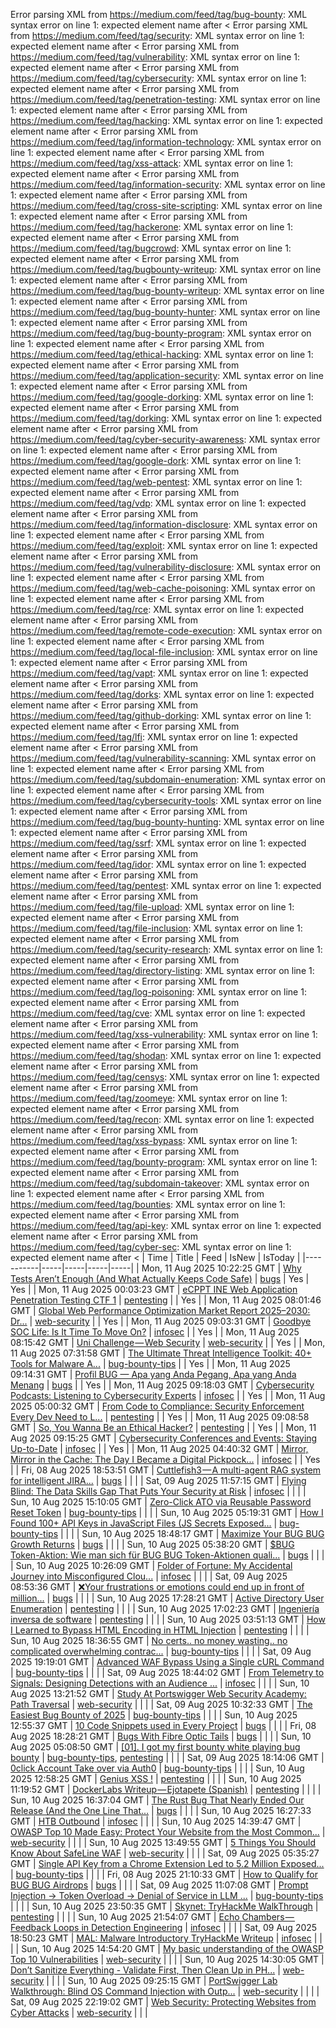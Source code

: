 Error parsing XML from https://medium.com/feed/tag/bug-bounty: XML syntax error on line 1: expected element name after <
Error parsing XML from https://medium.com/feed/tag/security: XML syntax error on line 1: expected element name after <
Error parsing XML from https://medium.com/feed/tag/vulnerability: XML syntax error on line 1: expected element name after <
Error parsing XML from https://medium.com/feed/tag/cybersecurity: XML syntax error on line 1: expected element name after <
Error parsing XML from https://medium.com/feed/tag/penetration-testing: XML syntax error on line 1: expected element name after <
Error parsing XML from https://medium.com/feed/tag/hacking: XML syntax error on line 1: expected element name after <
Error parsing XML from https://medium.com/feed/tag/information-technology: XML syntax error on line 1: expected element name after <
Error parsing XML from https://medium.com/feed/tag/xss-attack: XML syntax error on line 1: expected element name after <
Error parsing XML from https://medium.com/feed/tag/information-security: XML syntax error on line 1: expected element name after <
Error parsing XML from https://medium.com/feed/tag/cross-site-scripting: XML syntax error on line 1: expected element name after <
Error parsing XML from https://medium.com/feed/tag/hackerone: XML syntax error on line 1: expected element name after <
Error parsing XML from https://medium.com/feed/tag/bugcrowd: XML syntax error on line 1: expected element name after <
Error parsing XML from https://medium.com/feed/tag/bugbounty-writeup: XML syntax error on line 1: expected element name after <
Error parsing XML from https://medium.com/feed/tag/bug-bounty-writeup: XML syntax error on line 1: expected element name after <
Error parsing XML from https://medium.com/feed/tag/bug-bounty-hunter: XML syntax error on line 1: expected element name after <
Error parsing XML from https://medium.com/feed/tag/bug-bounty-program: XML syntax error on line 1: expected element name after <
Error parsing XML from https://medium.com/feed/tag/ethical-hacking: XML syntax error on line 1: expected element name after <
Error parsing XML from https://medium.com/feed/tag/application-security: XML syntax error on line 1: expected element name after <
Error parsing XML from https://medium.com/feed/tag/google-dorking: XML syntax error on line 1: expected element name after <
Error parsing XML from https://medium.com/feed/tag/dorking: XML syntax error on line 1: expected element name after <
Error parsing XML from https://medium.com/feed/tag/cyber-security-awareness: XML syntax error on line 1: expected element name after <
Error parsing XML from https://medium.com/feed/tag/google-dork: XML syntax error on line 1: expected element name after <
Error parsing XML from https://medium.com/feed/tag/web-pentest: XML syntax error on line 1: expected element name after <
Error parsing XML from https://medium.com/feed/tag/vdp: XML syntax error on line 1: expected element name after <
Error parsing XML from https://medium.com/feed/tag/information-disclosure: XML syntax error on line 1: expected element name after <
Error parsing XML from https://medium.com/feed/tag/exploit: XML syntax error on line 1: expected element name after <
Error parsing XML from https://medium.com/feed/tag/vulnerability-disclosure: XML syntax error on line 1: expected element name after <
Error parsing XML from https://medium.com/feed/tag/web-cache-poisoning: XML syntax error on line 1: expected element name after <
Error parsing XML from https://medium.com/feed/tag/rce: XML syntax error on line 1: expected element name after <
Error parsing XML from https://medium.com/feed/tag/remote-code-execution: XML syntax error on line 1: expected element name after <
Error parsing XML from https://medium.com/feed/tag/local-file-inclusion: XML syntax error on line 1: expected element name after <
Error parsing XML from https://medium.com/feed/tag/vapt: XML syntax error on line 1: expected element name after <
Error parsing XML from https://medium.com/feed/tag/dorks: XML syntax error on line 1: expected element name after <
Error parsing XML from https://medium.com/feed/tag/github-dorking: XML syntax error on line 1: expected element name after <
Error parsing XML from https://medium.com/feed/tag/lfi: XML syntax error on line 1: expected element name after <
Error parsing XML from https://medium.com/feed/tag/vulnerability-scanning: XML syntax error on line 1: expected element name after <
Error parsing XML from https://medium.com/feed/tag/subdomain-enumeration: XML syntax error on line 1: expected element name after <
Error parsing XML from https://medium.com/feed/tag/cybersecurity-tools: XML syntax error on line 1: expected element name after <
Error parsing XML from https://medium.com/feed/tag/bug-bounty-hunting: XML syntax error on line 1: expected element name after <
Error parsing XML from https://medium.com/feed/tag/ssrf: XML syntax error on line 1: expected element name after <
Error parsing XML from https://medium.com/feed/tag/idor: XML syntax error on line 1: expected element name after <
Error parsing XML from https://medium.com/feed/tag/pentest: XML syntax error on line 1: expected element name after <
Error parsing XML from https://medium.com/feed/tag/file-upload: XML syntax error on line 1: expected element name after <
Error parsing XML from https://medium.com/feed/tag/file-inclusion: XML syntax error on line 1: expected element name after <
Error parsing XML from https://medium.com/feed/tag/security-research: XML syntax error on line 1: expected element name after <
Error parsing XML from https://medium.com/feed/tag/directory-listing: XML syntax error on line 1: expected element name after <
Error parsing XML from https://medium.com/feed/tag/log-poisoning: XML syntax error on line 1: expected element name after <
Error parsing XML from https://medium.com/feed/tag/cve: XML syntax error on line 1: expected element name after <
Error parsing XML from https://medium.com/feed/tag/xss-vulnerability: XML syntax error on line 1: expected element name after <
Error parsing XML from https://medium.com/feed/tag/shodan: XML syntax error on line 1: expected element name after <
Error parsing XML from https://medium.com/feed/tag/censys: XML syntax error on line 1: expected element name after <
Error parsing XML from https://medium.com/feed/tag/zoomeye: XML syntax error on line 1: expected element name after <
Error parsing XML from https://medium.com/feed/tag/recon: XML syntax error on line 1: expected element name after <
Error parsing XML from https://medium.com/feed/tag/xss-bypass: XML syntax error on line 1: expected element name after <
Error parsing XML from https://medium.com/feed/tag/bounty-program: XML syntax error on line 1: expected element name after <
Error parsing XML from https://medium.com/feed/tag/subdomain-takeover: XML syntax error on line 1: expected element name after <
Error parsing XML from https://medium.com/feed/tag/bounties: XML syntax error on line 1: expected element name after <
Error parsing XML from https://medium.com/feed/tag/api-key: XML syntax error on line 1: expected element name after <
Error parsing XML from https://medium.com/feed/tag/cyber-sec: XML syntax error on line 1: expected element name after <
| Time | Title | Feed | IsNew | IsToday |
|-----------|-----|-----|-----|-----|
| Mon, 11 Aug 2025 10:22:25 GMT | [Why Tests Aren’t Enough (And What Actually Keeps Code Safe)](https://freedium.cfd/https://medium.com/p/4c57336d2ee2) | [bugs](https://medium.com/feed/tag/bugs) | Yes | Yes |
| Mon, 11 Aug 2025 00:03:23 GMT | [eCPPT INE Web Application Penetration Testing CTF 1](https://freedium.cfd/https://medium.com/p/2ab71df9db4a) | [pentesting](https://medium.com/feed/tag/pentesting) |  | Yes |
| Mon, 11 Aug 2025 08:01:46 GMT | [Global Web Performance Optimization Market Report 2025–2030: Dr...](https://freedium.cfd/https://medium.com/p/3e918673b272) | [web-security](https://medium.com/feed/tag/web-security) |  | Yes |
| Mon, 11 Aug 2025 09:03:31 GMT | [Goodbye SOC Life: Is It Time To Move On?](https://freedium.cfd/https://medium.com/p/3672fcff3879) | [infosec](https://medium.com/feed/tag/infosec) |  | Yes |
| Mon, 11 Aug 2025 08:15:42 GMT | [Uni Challenge — Web Security](https://freedium.cfd/https://medium.com/p/f7e90741fd5c) | [web-security](https://medium.com/feed/tag/web-security) |  | Yes |
| Mon, 11 Aug 2025 07:31:58 GMT | [The Ultimate Threat Intelligence Toolkit: 40+ Tools for Malware A...](https://freedium.cfd/https://medium.com/p/d0b63b38d487) | [bug-bounty-tips](https://medium.com/feed/tag/bug-bounty-tips) |  | Yes |
| Mon, 11 Aug 2025 09:14:31 GMT | [Profil BUG — Apa yang Anda Pegang, Apa yang Anda Menang](https://freedium.cfd/https://medium.com/p/7860bc2e5c5b) | [bugs](https://medium.com/feed/tag/bugs) |  | Yes |
| Mon, 11 Aug 2025 09:18:03 GMT | [Cybersecurity Podcasts: Listening to Cybersecurity Experts](https://freedium.cfd/https://medium.com/p/178ffc07a648) | [infosec](https://medium.com/feed/tag/infosec) |  | Yes |
| Mon, 11 Aug 2025 05:00:32 GMT | [From Code to Compliance: Security Enforcement Every Dev Need to L...](https://freedium.cfd/https://medium.com/p/cd32f5ad85bc) | [pentesting](https://medium.com/feed/tag/pentesting) |  | Yes |
| Mon, 11 Aug 2025 09:08:58 GMT | [So, You Wanna Be an Ethical Hacker?](https://freedium.cfd/https://medium.com/p/f8e9fe617dd7) | [pentesting](https://medium.com/feed/tag/pentesting) |  | Yes |
| Mon, 11 Aug 2025 09:15:25 GMT | [Cybersecurity Conferences and Events: Staying Up-to-Date](https://freedium.cfd/https://medium.com/p/13980341b96d) | [infosec](https://medium.com/feed/tag/infosec) |  | Yes |
| Mon, 11 Aug 2025 04:40:32 GMT | [ Mirror, Mirror in the Cache: The Day I Became a Digital Pickpock...](https://freedium.cfd/https://medium.com/p/ce695a86dc87) | [infosec](https://medium.com/feed/tag/infosec) |  | Yes |
| Fri, 08 Aug 2025 18:53:51 GMT | [Cuttlefish3 — A multi-agent RAG system for intelligent JIRA...](https://freedium.cfd/https://medium.com/p/8b873bc7d12d) | [bugs](https://medium.com/feed/tag/bugs) |  |  |
| Sat, 09 Aug 2025 11:57:15 GMT | [Flying Blind: The Data Skills Gap That Puts Your Security at Risk](https://freedium.cfd/https://medium.com/p/087de1f2e268) | [infosec](https://medium.com/feed/tag/infosec) |  |  |
| Sun, 10 Aug 2025 15:10:05 GMT | [Zero-Click ATO via Reusable Password Reset Token](https://freedium.cfd/https://medium.com/p/3299d0bfc005) | [bug-bounty-tips](https://medium.com/feed/tag/bug-bounty-tips) |  |  |
| Sun, 10 Aug 2025 05:19:31 GMT | [How I Found 100+ API Keys in JavaScript Files (JS Secrets Exposed...](https://freedium.cfd/https://medium.com/p/939cc1f22289) | [bug-bounty-tips](https://medium.com/feed/tag/bug-bounty-tips) |  |  |
| Sun, 10 Aug 2025 18:48:17 GMT | [Maximize Your BUG BUG Growth Returns](https://freedium.cfd/https://medium.com/p/8c3ee7133b9a) | [bugs](https://medium.com/feed/tag/bugs) |  |  |
| Sun, 10 Aug 2025 05:38:20 GMT | [$BUG Token-Aktion: Wie man sich für BUG BUG Token-Aktionen quali...](https://freedium.cfd/https://medium.com/p/1fd1a062af54) | [bugs](https://medium.com/feed/tag/bugs) |  |  |
| Sun, 10 Aug 2025 10:26:09 GMT | [ Folder of Fortune: My Accidental Journey into Misconfigured Clou...](https://freedium.cfd/https://medium.com/p/8ab7b42c287b) | [infosec](https://medium.com/feed/tag/infosec) |  |  |
| Sat, 09 Aug 2025 08:53:36 GMT | [❌Your frustrations or emotions could end up in front of million...](https://freedium.cfd/https://medium.com/p/718ead054973) | [bugs](https://medium.com/feed/tag/bugs) |  |  |
| Sun, 10 Aug 2025 17:28:21 GMT | [Active Directory User Enumeration](https://freedium.cfd/https://medium.com/p/69c146381fec) | [pentesting](https://medium.com/feed/tag/pentesting) |  |  |
| Sun, 10 Aug 2025 17:02:23 GMT | [Ingeniería inversa de software](https://freedium.cfd/https://medium.com/p/7c427ff6ea83) | [pentesting](https://medium.com/feed/tag/pentesting) |  |  |
| Sun, 10 Aug 2025 03:51:13 GMT | [How I Learned to Bypass HTML Encoding in HTML Injection](https://freedium.cfd/https://medium.com/p/ad5934f8fc0f) | [pentesting](https://medium.com/feed/tag/pentesting) |  |  |
| Sun, 10 Aug 2025 18:36:55 GMT | [No certs.. no money wasting.. no complicated overwhelming contrac...](https://freedium.cfd/https://medium.com/p/7bb5eab6cb86) | [bug-bounty-tips](https://medium.com/feed/tag/bug-bounty-tips) |  |  |
| Sat, 09 Aug 2025 19:19:01 GMT | [Advanced WAF Bypass Using a Single cURL Command](https://freedium.cfd/https://medium.com/p/6042a643948e) | [bug-bounty-tips](https://medium.com/feed/tag/bug-bounty-tips) |  |  |
| Sat, 09 Aug 2025 18:44:02 GMT | [From Telemetry to Signals: Designing Detections with an Audience ...](https://freedium.cfd/https://medium.com/p/5faa3ec77b44) | [infosec](https://medium.com/feed/tag/infosec) |  |  |
| Sun, 10 Aug 2025 13:21:52 GMT | [Study At Portswigger Web Security Academy: Path Traversal](https://freedium.cfd/https://medium.com/p/7cf9d6e49f6c) | [web-security](https://medium.com/feed/tag/web-security) |  |  |
| Sat, 09 Aug 2025 10:32:33 GMT | [The Easiest Bug Bounty of 2025](https://freedium.cfd/https://medium.com/p/165c57df3e14) | [bug-bounty-tips](https://medium.com/feed/tag/bug-bounty-tips) |  |  |
| Sun, 10 Aug 2025 12:55:37 GMT | [10 Code Snippets used in Every Project](https://freedium.cfd/https://medium.com/p/d732b474814a) | [bugs](https://medium.com/feed/tag/bugs) |  |  |
| Fri, 08 Aug 2025 18:28:21 GMT | [Bugs With Fibre Optic Tails](https://freedium.cfd/https://medium.com/p/be488bf01c9b) | [bugs](https://medium.com/feed/tag/bugs) |  |  |
| Sun, 10 Aug 2025 05:08:50 GMT | [\[01\]. I got my first bounty white playing bug bounty](https://freedium.cfd/https://medium.com/p/52acfd9fbc0e) | [bug-bounty-tips](https://medium.com/feed/tag/bug-bounty-tips), [pentesting](https://medium.com/feed/tag/pentesting) |  |  |
| Sat, 09 Aug 2025 18:14:06 GMT | [0click Account Take over via Auth0](https://freedium.cfd/https://medium.com/p/3a39cbe080cc) | [bug-bounty-tips](https://medium.com/feed/tag/bug-bounty-tips) |  |  |
| Sun, 10 Aug 2025 12:58:25 GMT | [Genius XSS !](https://freedium.cfd/https://medium.com/p/1dfa7d2d8e89) | [pentesting](https://medium.com/feed/tag/pentesting) |  |  |
| Sun, 10 Aug 2025 11:19:52 GMT | [DockerLabs Writeup — Ejotapete (Spanish)](https://freedium.cfd/https://medium.com/p/44f49dabcf66) | [pentesting](https://medium.com/feed/tag/pentesting) |  |  |
| Sun, 10 Aug 2025 16:37:04 GMT | [The Rust Bug That Nearly Ended Our Release (And the One Line That...](https://freedium.cfd/https://medium.com/p/3e2bc73ef70c) | [bugs](https://medium.com/feed/tag/bugs) |  |  |
| Sun, 10 Aug 2025 16:27:33 GMT | [HTB Outbound](https://freedium.cfd/https://medium.com/p/29827dfc9dd1) | [infosec](https://medium.com/feed/tag/infosec) |  |  |
| Sun, 10 Aug 2025 14:39:47 GMT | [OWASP Top 10 Made Easy: Protect Your Website from the Most Common...](https://freedium.cfd/https://medium.com/p/2855c5a9b7c6) | [web-security](https://medium.com/feed/tag/web-security) |  |  |
| Sun, 10 Aug 2025 13:49:55 GMT | [5 Things You Should Know About SafeLine WAF](https://freedium.cfd/https://medium.com/p/f98ebe925749) | [web-security](https://medium.com/feed/tag/web-security) |  |  |
| Sat, 09 Aug 2025 05:35:27 GMT | [Single API Key from a Chrome Extension Led to 5.2 Million Exposed...](https://freedium.cfd/https://medium.com/p/0cc81545a7a8) | [bug-bounty-tips](https://medium.com/feed/tag/bug-bounty-tips) |  |  |
| Fri, 08 Aug 2025 21:10:33 GMT | [How to Qualify for BUG BUG Airdrops](https://freedium.cfd/https://medium.com/p/177638c4f23b) | [bugs](https://medium.com/feed/tag/bugs) |  |  |
| Sat, 09 Aug 2025 11:07:08 GMT | [Prompt Injection → Token Overload → Denial of Service in LLM ...](https://freedium.cfd/https://medium.com/p/0f2ef42ff3e3) | [bug-bounty-tips](https://medium.com/feed/tag/bug-bounty-tips) |  |  |
| Sun, 10 Aug 2025 23:50:35 GMT | [Skynet: TryHackMe WalkThrough](https://freedium.cfd/https://medium.com/p/5199604541fc) | [pentesting](https://medium.com/feed/tag/pentesting) |  |  |
| Sun, 10 Aug 2025 21:54:07 GMT | [Echo Chambers — Feedback Loops in Detection Engineering](https://freedium.cfd/https://medium.com/p/4ee44508403c) | [infosec](https://medium.com/feed/tag/infosec) |  |  |
| Sat, 09 Aug 2025 18:50:23 GMT | [MAL: Malware Introductory TryHackMe Writeup](https://freedium.cfd/https://medium.com/p/360f21f8ffc8) | [infosec](https://medium.com/feed/tag/infosec) |  |  |
| Sun, 10 Aug 2025 14:54:20 GMT | [My basic understanding of the OWASP Top 10 Vulnerabilities](https://freedium.cfd/https://medium.com/p/3f793d0b6a02) | [web-security](https://medium.com/feed/tag/web-security) |  |  |
| Sun, 10 Aug 2025 14:30:05 GMT | [Don’t Sanitize Everything - Validate First, Then Clean Up in PH...](https://freedium.cfd/https://medium.com/p/654917b4de47) | [web-security](https://medium.com/feed/tag/web-security) |  |  |
| Sun, 10 Aug 2025 09:25:15 GMT | [PortSwigger Lab Walkthrough: Blind OS Command Injection with Outp...](https://freedium.cfd/https://medium.com/p/31b9d5afa1a1) | [web-security](https://medium.com/feed/tag/web-security) |  |  |
| Sat, 09 Aug 2025 22:19:02 GMT | [Web Security: Protecting Websites from Cyber Attacks](https://freedium.cfd/https://medium.com/p/ad3039c1f930) | [web-security](https://medium.com/feed/tag/web-security) |  |  |
